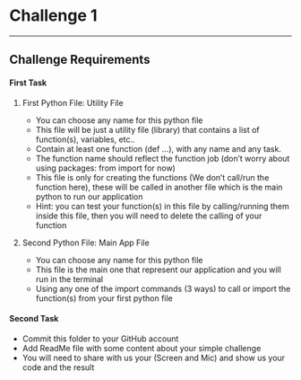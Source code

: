 # Challenge 1
---

## Challenge Requirements

#### First Task
1. First Python File: Utility File
   * You can choose any name for this python file
   * This file will be just a utility file (library) that contains a list of function(s), variables, etc..
   * Contain at least one function (def …), with any name and any task. 
   * The function name should reflect the function job (don’t worry about using packages: from
     import for now)
   * This file is only for creating the functions (We don’t call/run the function here), these will be
     called in another file which is the main python to run our application
   * Hint: you can test your function(s) in this file by calling/running them inside this file, then you
     will need to delete the calling of your function
   
2. Second Python File: Main App File
   * You can choose any name for this python file
   * This file is the main one that represent our application and you will run in the terminal
   * Using any one of the import commands (3 ways) to call or import the function(s) from your first
     python file

#### Second Task
   * Commit this folder to your GitHub account
   * Add ReadMe file with some content about your simple challenge
   * You will need to share with us your (Screen and Mic) and show us your code and the result